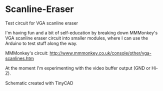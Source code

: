 # Scanline-Eraser
Test circuit for VGA scanline eraser

I'm having fun and a bit of self-education by breaking down MMMonkey's VGA scanline eraser circuit into smaller modules, where I can use the Arduino to test stuff along the way.

MMMonkey's circuit: http://www.mmmonkey.co.uk/console/other/vga-scanlines.htm

At the moment I'm experimenting with the video buffer output (GND or Hi-Z).


Schematic created with TinyCAD
